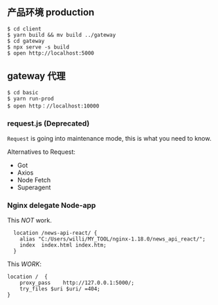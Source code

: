 ## 产品环境 production

```shell
$ cd client
$ yarn build && mv build ../gateway
$ cd gateway
$ npx serve -s build
$ open http://localhost:5000
```

## gateway 代理

```shell
$ cd basic
$ yarn run-prod
$ open http：//localhost:10000
```

### request.js (Deprecated)

`Request` is going into maintenance mode, this is what you need to know.

Alternatives to Request:

- Got
- Axios
- Node Fetch
- Superagent


### Nginx delegate Node-app

This *NOT* work.
```text
  location /news-api-react/ {
    alias "C:/Users/willi/MY_TOOL/nginx-1.18.0/news_api_react/";
    index  index.html index.htm;
  }
```
This *WORK*:
```text
location /  {
    proxy_pass    http://127.0.0.1:5000/;
    try_files $uri $uri/ =404;
}
```
